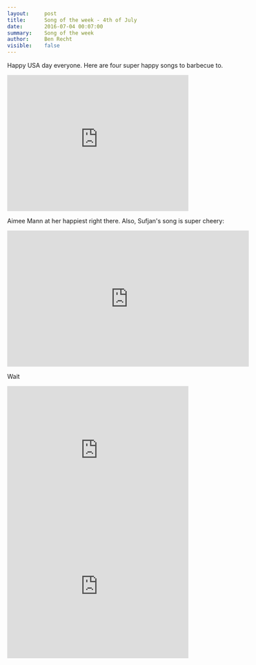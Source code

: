 ```yaml
---
layout:     post
title:      Song of the week - 4th of July
date:       2016-07-04 00:07:00
summary:    Song of the week
author:     Ben Recht
visible:    false
---
```


Happy USA day everyone.  Here are four super happy songs to barbecue to.


<iframe width="420" height="315" src="https://www.youtube.com/embed/3S7HAvibdvc" frameborder="0" allowfullscreen></iframe>

Aimee Mann at her happiest right there.  Also, Sufjan's song is super cheery:

<iframe width="560" height="315" src="https://www.youtube.com/embed/JTeKpWp8Psw" frameborder="0" allowfullscreen></iframe>

Wait

<iframe width="420" height="315" src="https://www.youtube.com/embed/EU4L6THYAbM" frameborder="0" allowfullscreen></iframe>


<iframe width="420" height="315" src="https://www.youtube.com/embed/fEYq7PXdJOs" frameborder="0" allowfullscreen></iframe>

